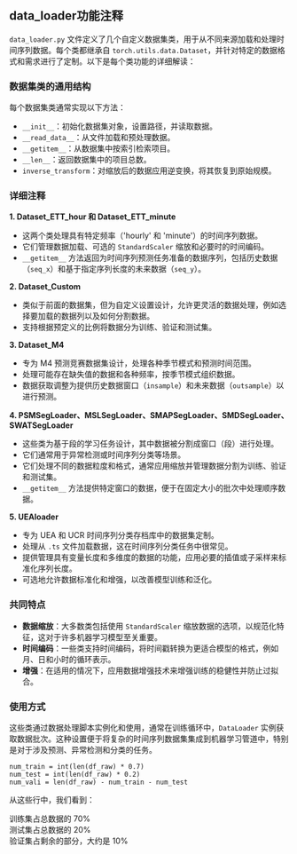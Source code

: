 ## data_loader功能注释
`data_loader.py` 文件定义了几个自定义数据集类，用于从不同来源加载和处理时间序列数据。每个类都继承自 `torch.utils.data.Dataset`，并针对特定的数据格式和需求进行了定制。以下是每个类功能的详细解读：

### 数据集类的通用结构
每个数据集类通常实现以下方法：
- `__init__`：初始化数据集对象，设置路径，并读取数据。
- `__read_data__`：从文件加载和预处理数据。
- `__getitem__`：从数据集中按索引检索项目。
- `__len__`：返回数据集中的项目总数。
- `inverse_transform`：对缩放后的数据应用逆变换，将其恢复到原始规模。

### 详细注释

**1. Dataset_ETT_hour 和 Dataset_ETT_minute**
- 这两个类处理具有特定频率（'hourly' 和 'minute'）的时间序列数据。
- 它们管理数据加载、可选的 `StandardScaler` 缩放和必要时的时间编码。
- `__getitem__` 方法返回为时间序列预测任务准备的数据序列，包括历史数据（`seq_x`）和基于指定序列长度的未来数据（`seq_y`）。

**2. Dataset_Custom**
- 类似于前面的数据集，但为自定义设置设计，允许更灵活的数据处理，例如选择要加载的数据列以及如何分割数据。
- 支持根据预定义的比例将数据分为训练、验证和测试集。

**3. Dataset_M4**
- 专为 M4 预测竞赛数据集设计，处理各种季节模式和预测时间范围。
- 处理可能存在缺失值的数据和各种频率，按季节模式组织数据。
- 数据获取调整为提供历史数据窗口（`insample`）和未来数据（`outsample`）以进行预测。

**4. PSMSegLoader、MSLSegLoader、SMAPSegLoader、SMDSegLoader、SWATSegLoader**
- 这些类为基于段的学习任务设计，其中数据被分割成窗口（段）进行处理。
- 它们通常用于异常检测或时间序列分类等场景。
- 它们处理不同的数据粒度和格式，通常应用缩放并管理数据分割为训练、验证和测试集。
- `__getitem__` 方法提供特定窗口的数据，便于在固定大小的批次中处理顺序数据。

**5. UEAloader**
- 专为 UEA 和 UCR 时间序列分类存档库中的数据集定制。
- 处理从 `.ts` 文件加载数据，这在时间序列分类任务中很常见。
- 提供管理具有变量长度和多维度的数据的功能，应用必要的插值或子采样来标准化序列长度。
- 可选地允许数据标准化和增强，以改善模型训练和泛化。

### 共同特点
- **数据缩放**：大多数类包括使用 `StandardScaler` 缩放数据的选项，以规范化特征，这对于许多机器学习模型至关重要。
- **时间编码**：一些类支持时间编码，将时间戳转换为更适合模型的格式，例如月、日和小时的循环表示。
- **增强**：在适用的情况下，应用数据增强技术来增强训练的稳健性并防止过拟合。

### 使用方式
这些类通过数据处理脚本实例化和使用，通常在训练循环中，`DataLoader` 实例获取数据批次。这种设置便于将复杂的时间序列数据集集成到机器学习管道中，特别是对于涉及预测、异常检测和分类的任务。
```
num_train = int(len(df_raw) * 0.7)
num_test = int(len(df_raw) * 0.2)
num_vali = len(df_raw) - num_train - num_test
```
从这些行中，我们看到：  

训练集占总数据的 70%  
测试集占总数据的 20%  
验证集占剩余的部分，大约是 10%  

